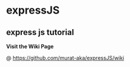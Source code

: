 # expressJS
## express js tutorial

**Visit the Wiki Page**

@ https://github.com/murat-aka/expressJS/wiki
